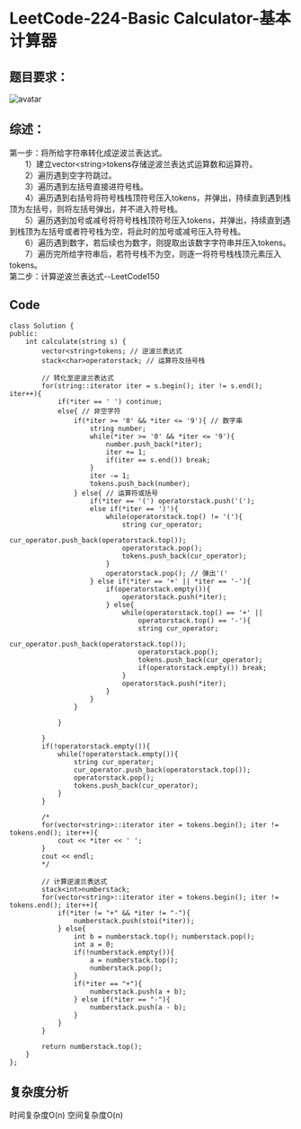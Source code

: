 # LeetCode-224-Basic Calculator-基本计算器

## 题目要求：
![avatar](https:///github.com/JakeChanFangZiyuan20/MyLeetCode/blob/img/224.png)



## 综述：  
第一步：将所给字符串转化成逆波兰表达式。  
&emsp;&emsp;1）建立vector\<string>tokens存储逆波兰表达式运算数和运算符。  
&emsp;&emsp;2）遍历遇到空字符跳过。  
&emsp;&emsp;3）遍历遇到左括号直接进符号栈。  
&emsp;&emsp;4）遍历遇到右括号将符号栈栈顶符号压入tokens，并弹出，持续直到遇到栈顶为左括号，则将左括号弹出，并不进入符号栈。  
&emsp;&emsp;5）遍历遇到加号或减号将符号栈栈顶符号压入tokens，并弹出，持续直到遇到栈顶为左括号或者符号栈为空，将此时的加号或减号压入符号栈。  
&emsp;&emsp;6）遍历遇到数字，若后续也为数字，则提取出该数字字符串并压入tokens。  
&emsp;&emsp;7）遍历完所给字符串后，若符号栈不为空，则逐一将符号栈栈顶元素压入tokens。  
第二步：计算逆波兰表达式--LeetCode150

## Code
```
class Solution {
public:
    int calculate(string s) {
        vector<string>tokens; // 逆波兰表达式
        stack<char>operatorstack; // 运算符及括号栈

        // 转化至逆波兰表达式
        for(string::iterator iter = s.begin(); iter != s.end(); iter++){
            if(*iter == ' ') continue;
            else{ // 非空字符
                if(*iter >= '0' && *iter <= '9'){ // 数字串
                    string number;
                    while(*iter >= '0' && *iter <= '9'){
                        number.push_back(*iter);
                        iter += 1;
                        if(iter == s.end()) break;
                    }
                    iter -= 1;
                    tokens.push_back(number);
                } else{ // 运算符或括号
                    if(*iter == '(') operatorstack.push('(');
                    else if(*iter == ')'){
                        while(operatorstack.top() != '('){
                            string cur_operator;
                            cur_operator.push_back(operatorstack.top());
                            operatorstack.pop();
                            tokens.push_back(cur_operator);
                        }
                        operatorstack.pop(); // 弹出'('
                    } else if(*iter == '+' || *iter == '-'){
                        if(operatorstack.empty()){
                            operatorstack.push(*iter);
                        } else{
                            while(operatorstack.top() == '+' || 
                                operatorstack.top() == '-'){
                                string cur_operator;
                                cur_operator.push_back(operatorstack.top());
                                operatorstack.pop();
                                tokens.push_back(cur_operator);
                                if(operatorstack.empty()) break;
                            }
                            operatorstack.push(*iter);
                        }
                    }
                }

            }

        }
        if(!operatorstack.empty()){ 
            while(!operatorstack.empty()){
                string cur_operator;
                cur_operator.push_back(operatorstack.top());
                operatorstack.pop();
                tokens.push_back(cur_operator);
            }
        }

        /*
        for(vector<string>::iterator iter = tokens.begin(); iter != tokens.end(); iter++){
            cout << *iter << ' ';
        }
        cout << endl;
        */

        // 计算逆波兰表达式
        stack<int>numberstack;
        for(vector<string>::iterator iter = tokens.begin(); iter != tokens.end(); iter++){
            if(*iter != "+" && *iter != "-"){
                numberstack.push(stoi(*iter));
            } else{
                int b = numberstack.top(); numberstack.pop();
                int a = 0; 
                if(!numberstack.empty()){
                    a = numberstack.top(); 
                    numberstack.pop();
                }
                if(*iter == "+"){
                    numberstack.push(a + b);
                } else if(*iter == "-"){
                    numberstack.push(a - b);
                }
            }
        }

        return numberstack.top();
    }
};
```

## 复杂度分析
时间复杂度O(n)
空间复杂度O(n)